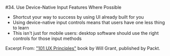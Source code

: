 #34. Use Device-Native Input Features Where Possible
-  Shortcut your way to success by using UI already built for you
-  Using device-native input controls means that users have one less thing to learn
-  This isn't just for mobile users: desktop software should use the right controls for those input methods

Excerpt From: ["101 UX Principles"](https://www.packtpub.com/web-development/101-ux-principles) book by Will Grant, published by Packt.
